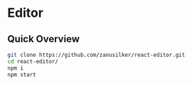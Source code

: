 # Editor

## Quick Overview

```sh
git clone https://github.com/zanusilker/react-editor.git 
cd react-editor/
npm i
npm start
```